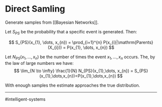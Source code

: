# Direct Samling
Generate samples from [[Bayesian Networks]].

Let $S_{PS}$ be the probability that a specific event is generated. Then:

$$
S_{PS}(x_{1}, \dots, x_{n}) = \prod_{i=1}^{n} P(x_{i}|\mathrm{Parents}(X_{i})) = P(x_{1}, \dots, x_{n})
$$

Let $N_{PS}(x_{1}, \dots, x_{n})$ be the number of times the event $x_{1},\dots,x_{n}$ occurs. The, by the law of large numbers we have:
$$
\lim_{N \to \infty} \frac{1}{N} N_{PS}(x_{1},\dots, x_{n}) = S_{PS}(x_{1},\dots,x_{n})=P(x_{1},\dots,x_{n})
$$

With enough samples the estimate approaches the true distribution.


---
#intelligent-systems